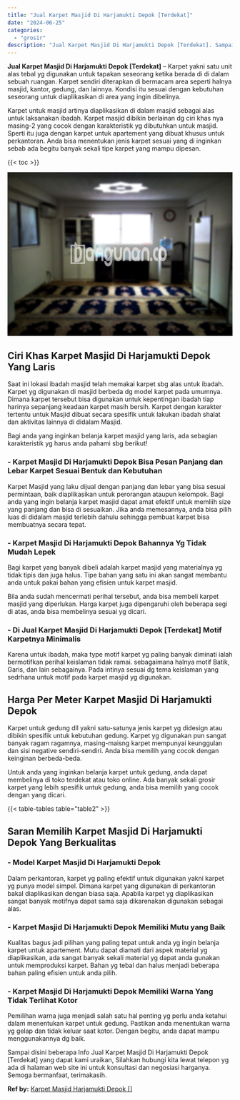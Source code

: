 ```yaml
---
title: "Jual Karpet Masjid Di Harjamukti Depok [Terdekat]"
date: "2024-06-25"
categories: 
  - "grosir"
description: "Jual Karpet Masjid Di Harjamukti Depok [Terdekat]. Sampai disini beberapa Info Jual Karpet Masjid Di Harjamukti Depok [Terdekat] yang dapat kami uraikan, S..."
---
```


**Jual Karpet Masjid Di Harjamukti Depok \[Terdekat\]** – Karpet yakni satu unit alas tebal yg digunakan untuk tapakan seseorang ketika berada di di dalam sebuah ruangan. Karpet sendiri diterapkan di bermacam area seperti halnya masjid, kantor, gedung, dan lainnya. Kondisi itu sesuai dengan kebutuhan seseorang untuk diaplikasikan di area yang ingin dibelinya.

Karpet untuk masjid artinya diaplikasikan di dalam masjid sebagai alas untuk laksanakan ibadah. Karpet masjid dibikin berlainan dg ciri khas nya masing-2 yang cocok dengan karakteristik yg dibutuhkan untuk masjid. Sperti itu juga dengan karpet untuk apartement yang dibuat khusus untuk perkantoran. Anda bisa menentukan jenis karpet sesuai yang di inginkan sebab ada begitu banyak sekali tipe karpet yang mampu dipesan.

{{< toc >}}

![Jual Karpet Masjid Di Harjamukti Depok [Terdekat]](/images/grosir-karpet-murah-61.png)

## Ciri Khas Karpet Masjid Di Harjamukti Depok Yang Laris

Saat ini lokasi ibadah masjid telah memakai karpet sbg alas untuk ibadah. Karpet yg digunakan di masjid berbeda dg model karpet pada umumnya. Dimana karpet tersebut bisa digunakan untuk kepentingan ibadah tiap harinya sepanjang keadaan karpet masih bersih. Karpet dengan karakter tertentu untuk Masjid dibuat secara spesifik untuk lakukan ibadah shalat dan aktivitas lainnya di didalam Masjid.

Bagi anda yang inginkan belanja karpet masjid yang laris, ada sebagian karakteristik yg harus anda pahami sbg berikut!

### \- Karpet Masjid Di Harjamukti Depok Bisa Pesan Panjang dan Lebar Karpet Sesuai Bentuk dan Kebutuhan

Karpet Masjid yang laku dijual dengan panjang dan lebar yang bisa sesuai permintaan, baik diaplikasikan untuk perorangan ataupun kelompok. Bagi anda yang ingin belanja karpet masjid dapat amat efektif untuk memliih size yang panjang dan bisa di sesuaikan. Jika anda memesannya, anda bisa pilih luas di didalam masjid terlebih dahulu sehingga pembuat karpet bisa membuatnya secara tepat.

### \- Karpet Masjid Di Harjamukti Depok Bahannya Yg Tidak Mudah Lepek

Bagi karpet yang banyak dibeli adalah karpet masjid yang materialnya yg tidak tipis dan juga halus. Tipe bahan yang satu ini akan sangat membantu anda untuk pakai bahan yang efisien untuk karpet masjid.

Bila anda sudah mencermati perihal tersebut, anda bisa membeli karpet masjid yang diperlukan. Harga karpet juga dipengaruhi oleh beberapa segi di atas, anda bisa membelinya sesuai yg dicari.

### \- Di Jual Karpet Masjid Di Harjamukti Depok \[Terdekat\] Motif Karpetnya Minimalis

Karena untuk ibadah, maka type motif karpet yg paling banyak diminati ialah bermotifkan perihal keislaman tidak ramai. sebagaimana halnya motif Batik, Garis, dan lain sebagainya. Pada intinya sesuai dg tema keislaman yang sedrhana untuk motif pada karpet masjid yg digunakan.

## Harga Per Meter Karpet Masjid Di Harjamukti Depok

Karpet untuk gedung dll yakni satu-satunya jenis karpet yg didesign atau dibikin spesifik untuk kebutuhan gedung. Karpet yg digunakan pun sangat banyak ragam ragamnya, masing-maisng karpet mempunyai keunggulan dan sisi negative sendiri-sendiri. Anda bisa memilih yang cocok dengan keinginan berbeda-beda.

Untuk anda yang inginkan belanja karpet untuk gedung, anda dapat membelinya di toko terdekat atau toko online. Ada banyak sekali grosir karpet yang lebih spesifik untuk gedung, anda bisa memilih yang cocok dengan yang dicari.

{{< table-tables table="table2" >}}

## Saran Memilih Karpet Masjid Di Harjamukti Depok Yang Berkualitas

### \- Model Karpet Masjid Di Harjamukti Depok

Dalam perkantoran, karpet yg paling efektif untuk digunakan yakni karpet yg punya model simpel. Dimana karpet yang digunakan di perkantoran bakal diaplikasikan dengan biasa saja. Apabila karpet yg diaplikasikan sangat banyak motifnya dapat sama saja dikarenakan digunakan sebagai alas.

### \- Karpet Masjid Di Harjamukti Depok Memiliki Mutu yang Baik

Kualitas bagus jadi pilihan yang paling tepat untuk anda yg ingin belanja karpet untuk apartement. Mutu dapat diamati dari aspek material yg diaplikasikan, ada sangat banyak sekali material yg dapat anda gunakan untuk memproduksi karpet. Bahan yg tebal dan halus menjadi beberapa bahan paling efisien untuk anda pilih.

### \- Karpet Masjid Di Harjamukti Depok Memiliki Warna Yang Tidak Terlihat Kotor

Pemilihan warna juga menjadi salah satu hal penting yg perlu anda ketahui dalam menentukan karpet untuk gedung. Pastikan anda menentukan warna yg gelap dan tidak keluar saat kotor. Dengan begitu, anda dapat mampu menggunakannya dg baik.

Sampai disini beberapa Info Jual Karpet Masjid Di Harjamukti Depok \[Terdekat\] yang dapat kami uraikan, Silahkan hubungi kita lewat telepon yg ada di halaman web site ini untuk konsultasi dan negosiasi harganya. Semoga bermanfaat, terimakasih.

**Ref by:**  [Karpet Masjid Harjamukti Depok []](https://id.wikipedia.org/wiki/Karpet)
